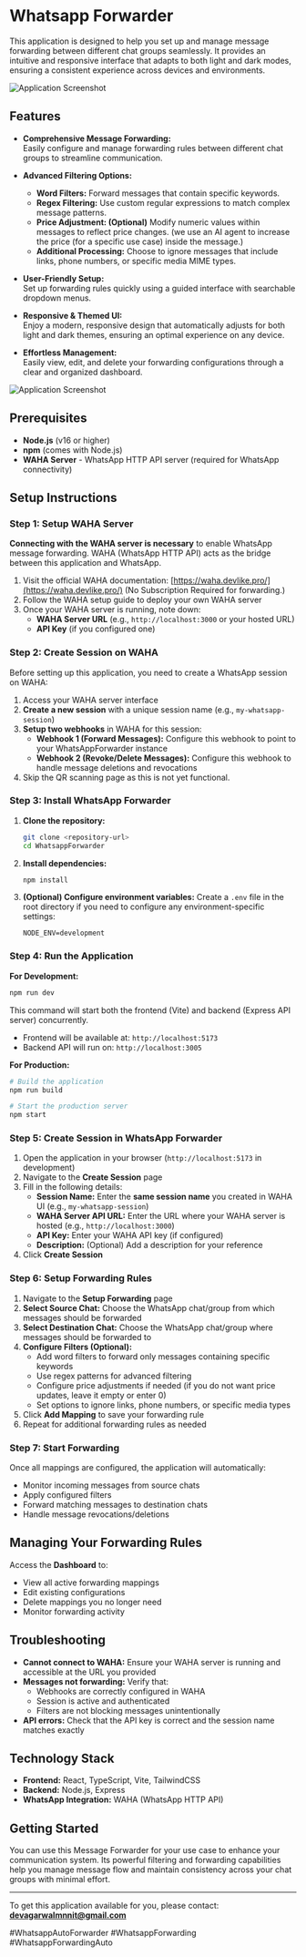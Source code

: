 # Whatsapp Forwarder

This application is designed to help you set up and manage message forwarding between different chat groups seamlessly. It provides an intuitive and responsive interface that adapts to both light and dark modes, ensuring a consistent experience across devices and environments.

![Application Screenshot](https://github.com/devagarwal007/Whatsapp-Forwarder/blob/866de8774ae88b04f7f34ec272f0b9aab1ecb0e2/image.png)

## Features

- **Comprehensive Message Forwarding:**  
  Easily configure and manage forwarding rules between different chat groups to streamline communication.

- **Advanced Filtering Options:**  
  - **Word Filters:** Forward messages that contain specific keywords.
  - **Regex Filtering:** Use custom regular expressions to match complex message patterns.
  - **Price Adjustment: (Optional)** Modify numeric values within messages to reflect price changes. (we use an AI agent to increase the price (for a specific use case) inside the message.)
  - **Additional Processing:** Choose to ignore messages that include links, phone numbers, or specific media MIME types.

- **User-Friendly Setup:**  
  Set up forwarding rules quickly using a guided interface with searchable dropdown menus.

- **Responsive & Themed UI:**  
  Enjoy a modern, responsive design that automatically adjusts for both light and dark themes, ensuring an optimal experience on any device.

- **Effortless Management:**  
  Easily view, edit, and delete your forwarding configurations through a clear and organized dashboard.

![Application Screenshot](https://github.com/devagarwal007/Whatsapp-Forwarder/blob/5c8b0beeaf7e695fc577720001a3223fc028acc3/image2.png)

## Prerequisites

- **Node.js** (v16 or higher)
- **npm** (comes with Node.js)
- **WAHA Server** - WhatsApp HTTP API server (required for WhatsApp connectivity)

## Setup Instructions

### Step 1: Setup WAHA Server

**Connecting with the WAHA server is necessary** to enable WhatsApp message forwarding. WAHA (WhatsApp HTTP API) acts as the bridge between this application and WhatsApp.

1. Visit the official WAHA documentation: [https://waha.devlike.pro/](https://waha.devlike.pro/) (No Subscription Required for forwarding.)
2. Follow the WAHA setup guide to deploy your own WAHA server
3. Once your WAHA server is running, note down:
   - **WAHA Server URL** (e.g., `http://localhost:3000` or your hosted URL)
   - **API Key** (if you configured one)

### Step 2: Create Session on WAHA

Before setting up this application, you need to create a WhatsApp session on WAHA:

1. Access your WAHA server interface
2. **Create a new session** with a unique session name (e.g., `my-whatsapp-session`)
3. **Setup two webhooks** in WAHA for this session:
   - **Webhook 1 (Forward Messages):** Configure this webhook to point to your WhatsAppForwarder instance
   - **Webhook 2 (Revoke/Delete Messages):** Configure this webhook to handle message deletions and revocations
4. Skip the QR scanning page as this is not yet functional.

### Step 3: Install WhatsApp Forwarder

1. **Clone the repository:**
   ```bash
   git clone <repository-url>
   cd WhatsappForwarder
   ```

2. **Install dependencies:**
   ```bash
   npm install
   ```

3. **(Optional) Configure environment variables:**
   Create a `.env` file in the root directory if you need to configure any environment-specific settings:
   ```env
   NODE_ENV=development
   ```

### Step 4: Run the Application

**For Development:**
```bash
npm run dev
```
This command will start both the frontend (Vite) and backend (Express API server) concurrently.
- Frontend will be available at: `http://localhost:5173`
- Backend API will run on: `http://localhost:3005`

**For Production:**
```bash
# Build the application
npm run build

# Start the production server
npm start
```

### Step 5: Create Session in WhatsApp Forwarder

1. Open the application in your browser (`http://localhost:5173` in development)
2. Navigate to the **Create Session** page
3. Fill in the following details:
   - **Session Name:** Enter the **same session name** you created in WAHA UI (e.g., `my-whatsapp-session`)
   - **WAHA Server API URL:** Enter the URL where your WAHA server is hosted (e.g., `http://localhost:3000`)
   - **API Key:** Enter your WAHA API key (if configured)
   - **Description:** (Optional) Add a description for your reference
4. Click **Create Session**

### Step 6: Setup Forwarding Rules

1. Navigate to the **Setup Forwarding** page
2. **Select Source Chat:** Choose the WhatsApp chat/group from which messages should be forwarded
3. **Select Destination Chat:** Choose the WhatsApp chat/group where messages should be forwarded to
4. **Configure Filters (Optional):**
   - Add word filters to forward only messages containing specific keywords
   - Use regex patterns for advanced filtering
   - Configure price adjustments if needed (if you do not want price updates, leave it empty or enter 0)
   - Set options to ignore links, phone numbers, or specific media types
5. Click **Add Mapping** to save your forwarding rule
6. Repeat for additional forwarding rules as needed

### Step 7: Start Forwarding

Once all mappings are configured, the application will automatically:
- Monitor incoming messages from source chats
- Apply configured filters
- Forward matching messages to destination chats
- Handle message revocations/deletions

## Managing Your Forwarding Rules

Access the **Dashboard** to:
- View all active forwarding mappings
- Edit existing configurations
- Delete mappings you no longer need
- Monitor forwarding activity

## Troubleshooting

- **Cannot connect to WAHA:** Ensure your WAHA server is running and accessible at the URL you provided
- **Messages not forwarding:** Verify that:
  - Webhooks are correctly configured in WAHA
  - Session is active and authenticated
  - Filters are not blocking messages unintentionally
- **API errors:** Check that the API key is correct and the session name matches exactly

## Technology Stack

- **Frontend:** React, TypeScript, Vite, TailwindCSS
- **Backend:** Node.js, Express
- **WhatsApp Integration:** WAHA (WhatsApp HTTP API)

## Getting Started

You can use this Message Forwarder for your use case to enhance your communication system. Its powerful filtering and forwarding capabilities help you manage message flow and maintain consistency across your chat groups with minimal effort.

---

To get this application available for you, please contact:  
**devagarwalmnnit@gmail.com**


\#WhatsappAutoForwarder
\#WhatsappForwarding
\#WhatsappForwardingAuto